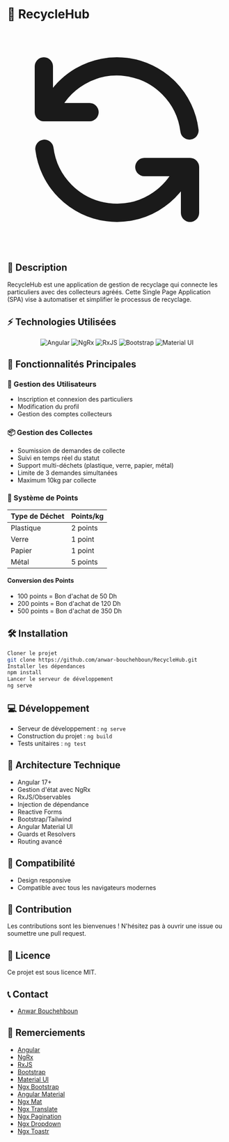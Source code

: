# 🌱 RecycleHub

<p align="center">
   <svg
            xmlns="http://www.w3.org/2000/svg"
            class="p-4 w-20 h-20 text-green-600"
            fill="none"
            viewBox="0 0 24 24"
            stroke="currentColor"
          >
            <path
              stroke-linecap="round"
              stroke-linejoin="round"
              stroke-width="2"
              d="M4 4v5h.582m15.356 2A8.001 8.001 0 004.582 9m0 0H9m11 11v-5h-.581m0 0a8.003 8.003 0 01-15.357-2m15.357 2H15"
            />
          </svg>
</p>

## 📝 Description

RecycleHub est une application de gestion de recyclage qui connecte les particuliers avec des collecteurs agréés. Cette Single Page Application (SPA) vise à automatiser et simplifier le processus de recyclage.

## ⚡ Technologies Utilisées

<p align="center">
  <img src="https://img.shields.io/badge/Angular-DD0031?style=for-the-badge&logo=angular&logoColor=white" alt="Angular" />
  <img src="https://img.shields.io/badge/NgRx-BA2BD2?style=for-the-badge&logo=redux&logoColor=white" alt="NgRx" />
  <img src="https://img.shields.io/badge/RxJS-B7178C?style=for-the-badge&logo=reactivex&logoColor=white" alt="RxJS" />
  <img src="https://img.shields.io/badge/Bootstrap-7952B3?style=for-the-badge&logo=bootstrap&logoColor=white" alt="Bootstrap" />
  <img src="https://img.shields.io/badge/Material--UI-0081CB?style=for-the-badge&logo=material-ui&logoColor=white" alt="Material UI" />
</p>

## 🚀 Fonctionnalités Principales

### 👤 Gestion des Utilisateurs

- Inscription et connexion des particuliers
- Modification du profil
- Gestion des comptes collecteurs

### 📦 Gestion des Collectes

- Soumission de demandes de collecte
- Suivi en temps réel du statut
- Support multi-déchets (plastique, verre, papier, métal)
- Limite de 3 demandes simultanées
- Maximum 10kg par collecte

### 💎 Système de Points

| Type de Déchet | Points/kg |
| -------------- | --------- |
| Plastique      | 2 points  |
| Verre          | 1 point   |
| Papier         | 1 point   |
| Métal          | 5 points  |

#### Conversion des Points

- 100 points = Bon d'achat de 50 Dh
- 200 points = Bon d'achat de 120 Dh
- 500 points = Bon d'achat de 350 Dh

## 🛠️ Installation

```bash
Cloner le projet
git clone https://github.com/anwar-bouchehboun/RecycleHub.git
Installer les dépendances
npm install
Lancer le serveur de développement
ng serve
```

## 💻 Développement

- Serveur de développement : `ng serve`
- Construction du projet : `ng build`
- Tests unitaires : `ng test`

## 🔧 Architecture Technique

- Angular 17+
- Gestion d'état avec NgRx
- RxJS/Observables
- Injection de dépendance
- Reactive Forms
- Bootstrap/Tailwind
- Angular Material UI
- Guards et Resolvers
- Routing avancé

## 📱 Compatibilité

- Design responsive
- Compatible avec tous les navigateurs modernes

## 🤝 Contribution

Les contributions sont les bienvenues ! N'hésitez pas à ouvrir une issue ou soumettre une pull request.

## 📄 Licence

Ce projet est sous licence MIT.

## 📞 Contact   
- [Anwar Bouchehboun](https://www.linkedin.com/in/anwar-bouchehboun/)

## 📝 Remerciements 
- [Angular](https://angular.io/)
- [NgRx](https://ngrx.io/)
- [RxJS](https://rxjs.dev/)
- [Bootstrap](https://getbootstrap.com/)
- [Material UI](https://mui.com/)
- [Ngx Bootstrap](https://ngx-bootstrap.github.io/)
- [Angular Material](https://material.angular.io/)
- [Ngx Mat](https://ngx-mat.com/)
- [Ngx Translate](https://ngx-translate.com/)
- [Ngx Pagination](https://ngx-pagination.com/)
- [Ngx Dropdown](https://ngx-dropdown.com/)
- [Ngx Toastr](https://ngx-toastr.com/)


